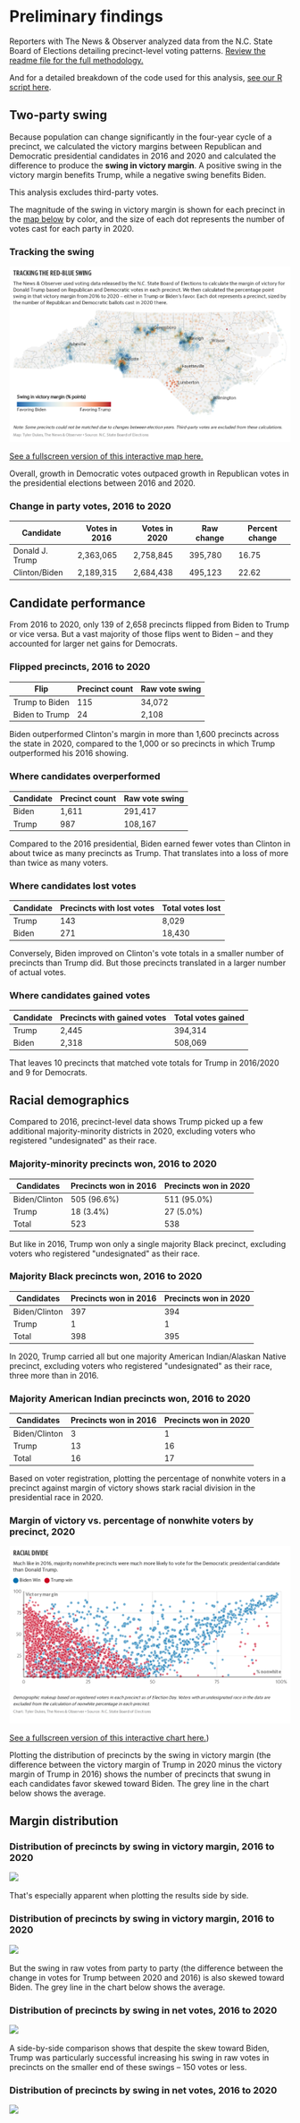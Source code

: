 
# Preliminary findings
Reporters with The News & Observer analyzed data from the N.C. State Board of Elections detailing precinct-level voting patterns. [Review the readme file for the full methodology.](https://github.com/mtdukes/precinct-analysis-2020)

And for a detailed breakdown of the code used for this analysis, [see our R script here](https://github.com/mtdukes/precinct-analysis-2020/blob/main/data/ps_analysis_clean.R).

## Two-party swing

Because population can change significantly in the four-year cycle of a precinct, we calculated the victory margins between Republican and Democratic presidential candidates in 2016 and 2020 and calculated the difference to produce the **swing in victory margin**. A positive swing in the victory margin benefits Trump, while a negative swing benefits Biden.

This analysis excludes third-party votes.

The magnitude of the swing in victory margin is shown for each precinct in the [map below](https://datawrapper.dwcdn.net/rRBLf/10/) by color, and the size of each dot represents the number of votes cast for each party in 2020.

### Tracking the swing
![](images/swing.png)

[See a fullscreen version of this interactive map here.]([https://datawrapper.dwcdn.net/rRBLf/10/](https://datawrapper.dwcdn.net/rRBLf/10/))

Overall, growth in Democratic votes outpaced growth in Republican votes in the presidential elections between 2016 and 2020.

### Change in party votes, 2016 to 2020
Candidate|Votes in 2016|Votes in 2020|Raw change|Percent change
--|--|--|--|--
Donald J. Trump|2,363,065|2,758,845|395,780|16.75
Clinton/Biden|2,189,315|2,684,438|495,123|22.62

## Candidate performance

From 2016 to 2020, only 139 of 2,658 precincts flipped from Biden to Trump or vice versa. But a vast majority of those flips went to Biden – and they accounted for larger net gains for Democrats.

### Flipped precincts, 2016 to 2020
Flip|Precinct count| Raw vote swing
--|--|--
Trump to Biden|115|34,072
Biden to Trump|24|2,108

Biden outperformed Clinton's margin in more than 1,600 precincts across the state in 2020, compared to the 1,000 or so precincts in which Trump outperformed his 2016 showing.

### Where candidates overperformed
Candidate|Precinct count|Raw vote swing
--|--|--
Biden|1,611|291,417
Trump|987|108,167

Compared to the 2016 presidential, Biden earned fewer votes than Clinton in about twice as many precincts as Trump. That translates into a loss of more than twice as many voters.

### Where candidates lost votes
Candidate|Precincts with lost votes|Total votes lost
--|--|--
Trump|143|8,029
Biden|271|18,430

Conversely, Biden improved on Clinton's vote totals in a smaller number of precincts than Trump did. But those precincts translated in a larger number of actual votes.

### Where candidates gained votes
Candidate|Precincts with gained votes|Total votes gained
--|--|--
Trump|2,445|394,314
Biden|2,318|508,069

That leaves 10 precincts that matched vote totals for Trump in 2016/2020 and 9 for Democrats.

## Racial demographics

Compared to 2016, precinct-level data shows Trump picked up a few additional majority-minority districts in 2020, excluding voters who registered "undesignated" as their race.

### Majority-minority precincts won, 2016 to 2020
Candidates|Precincts won in 2016|Precincts won in 2020
--|--|--
Biden/Clinton|505  (96.6%)|511  (95.0%)   
Trump | 18   (3.4%)|27   (5.0%)    
Total|523|538

But like in 2016, Trump won only a single majority Black precinct, excluding voters who registered "undesignated" as their race.

### Majority Black precincts won, 2016 to 2020

Candidates|Precincts won in 2016|Precincts won in 2020
--|--|--
Biden/Clinton|397|394
Trump|1|1
Total|398|395

In 2020, Trump carried all but one majority American Indian/Alaskan Native precinct, excluding voters who registered "undesignated" as their race, three more than in 2016.

### Majority American Indian precincts won, 2016 to 2020
Candidates|Precincts won in 2016|Precincts won in 2020
--|--|--
Biden/Clinton|3|1
Trump|13|16    
Total|16|17

Based on voter registration, plotting the percentage of nonwhite voters in a precinct against margin of victory shows stark racial division in the presidential race in 2020.

### Margin of victory vs. percentage of nonwhite voters by precinct, 2020
![](images/race_scatterplot.png)

[See a fullscreen version of this interactive chart here.]([[https://datawrapper.dwcdn.net/YdLjg/2/](https://datawrapper.dwcdn.net/YdLjg/2/)))

Plotting the distribution of precincts by the swing in victory margin (the difference between the victory margin of Trump in 2020 minus the victory margin of Trump in 2016) shows the number of precincts that swung in each candidates favor skewed toward Biden. The grey line in the chart below shows the average.

## Margin distribution

### Distribution of precincts by swing in victory margin, 2016 to 2020

![](images/histogram_margin.png)

That's especially apparent when plotting the results side by side.

### Distribution of precincts by swing in victory margin, 2016 to 2020

![](images//histogram_margin_split.png)

But the swing in raw votes from party to party (the difference between the change in votes for Trump between 2020 and 2016) is also skewed toward Biden. The grey line in the chart below shows the average.

### Distribution of precincts by swing in net votes, 2016 to 2020
![](images/histogram_netvotes.png)

A side-by-side comparison shows that despite the skew toward Biden, Trump was particularly successful increasing his swing in raw votes in precincts on the smaller end of these swings – 150 votes or less.

### Distribution of precincts by swing in net votes, 2016 to 2020
![](images/histogram_netvotes_split.png)